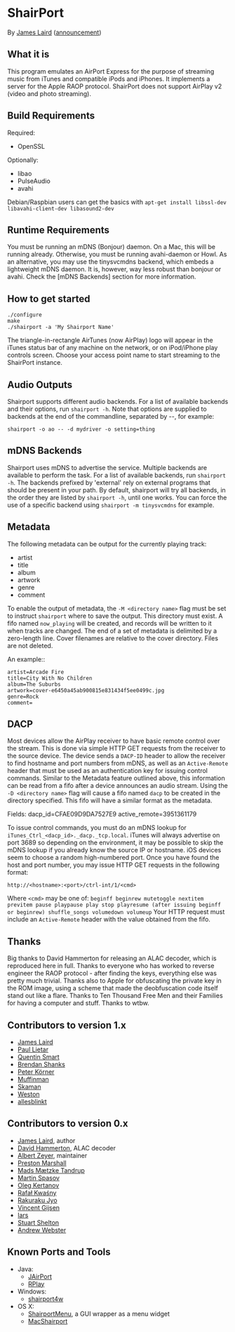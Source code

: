 ShairPort
=========
By [James Laird](mailto:jhl@mafipulation.org) ([announcement](http://mafipulation.org/blagoblig/2011/04/08#shairport))

What it is
----------
This program emulates an AirPort Express for the purpose of streaming music from iTunes and compatible iPods and iPhones. It implements a server for the Apple RAOP protocol.
ShairPort does not support AirPlay v2 (video and photo streaming).

Build Requirements
------------------
Required:
* OpenSSL

Optionally:
* libao
* PulseAudio
* avahi

Debian/Raspbian users can get the basics with
`apt-get install libssl-dev libavahi-client-dev libasound2-dev`


Runtime Requirements
--------------------
You must be running an mDNS (Bonjour) daemon. On a Mac, this will be running already. Otherwise, you must be running avahi-daemon or Howl.
As an alternative, you may use the tinysvcmdns backend, which embeds a lightweight mDNS daemon. It is, however, way less robust than bonjour or avahi.
Check the [mDNS Backends] section for more information.

How to get started
-------------
```
./configure
make
./shairport -a 'My Shairport Name'
```

The triangle-in-rectangle AirTunes (now AirPlay) logo will appear in the iTunes status bar of any machine on the network, or on iPod/iPhone play controls screen. Choose your access point name to start streaming to the ShairPort instance.

Audio Outputs
-------------
Shairport supports different audio backends.
For a list of available backends and their options, run `shairport -h`.
Note that options are supplied to backends at the end of the commandline, separated by --, for example:
```
shairport -o ao -- -d mydriver -o setting=thing
```

mDNS Backends
-------------
Shairport uses mDNS to advertise the service. Multiple backends are available to perform the task.
For a list of available backends, run `shairport -h`.
The backends prefixed by 'external' rely on external programs that should be present in your path.
By default, shairport will try all backends, in the order they are listed by `shairport -h`, until one works.
You can force the use of a specific backend using `shairport -m tinysvcmdns` for example.

Metadata
--------

The following metadata can be output for the currently playing track:

  * artist
  * title
  * album
  * artwork
  * genre
  * comment

To enable the output of metadata, the `-M <directory name>` flag must be set to
instruct `shairport` where to save the output. This directory must exist. A
fifo named `now_playing` will be created, and records will be written to it
when tracks are changed. The end of a set of metadata is delimited by a
zero-length line. Cover filenames are relative to the cover directory. Files
are not deleted.

An example::

    artist=Arcade Fire
    title=City With No Children
    album=The Suburbs
    artwork=cover-e6450a45ab900815e831434f5ee0499c.jpg
    genre=Rock
    comment=
    
DACP
----
Most devices allow the AirPlay receiver to have basic remote control over the stream. This is done via simple HTTP GET requests from the 
receiver to the source device. The device sends a `DACP-ID` header to allow the receiver to find hostname and port numbers from mDNS, as well as an
`Active-Remote` header that must be used as an authentication key for issuing control commands. Similar to the Metadata feature outlined above,
this information can be read from a fifo after a device announces an audio stream. Using the `-D <directory name>` flag will cause a fifo named
`dacp` to be created in the directory specified. This fifo will have a similar format as the metadata.

Fields:
    dacp_id=CFAE09D9DA7527E9
    active_remote=3951361179

To issue control commands, you must do an mDNS lookup for `iTunes_Ctrl_<dacp_id>._dacp._tcp.local`. iTunes will always advertise on port 3689 so depending
on the environment, it may be possible to skip the mDNS lookup if you already know the source IP or hostname. iOS devices seem to choose a random high-numbered 
port. Once you have found the host and port number, you may issue HTTP GET requests in the following format:

`http://<hostname>:<port>/ctrl-int/1/<cmd>`

Where `<cmd>` may be one of:
    ```
        beginff
        beginrew
        mutetoggle
        nextitem
        previtem
        pause
        playpause
        play
        stop
        playresume (after issuing beginff or beginrew)
        shuffle_songs
        volumedown
        volumeup
    ```
Your HTTP request must include an `Active-Remote` header with the value obtained from the fifo.


Thanks
------
Big thanks to David Hammerton for releasing an ALAC decoder, which is reproduced here in full.
Thanks to everyone who has worked to reverse engineer the RAOP protocol - after finding the keys, everything else was pretty much trivial.
Thanks also to Apple for obfuscating the private key in the ROM image, using a scheme that made the deobfuscation code itself stand out like a flare.
Thanks to Ten Thousand Free Men and their Families for having a computer and stuff.
Thanks to wtbw.

Contributors to version 1.x
---------------------------
* [James Laird](http://mafipulation.org)
* [Paul Lietar](http://www.lietar.net/~paul)
* [Quentin Smart](http://github.com/sm3rt)
* [Brendan Shanks](http://github.com/mrpippy)
* [Peter Körner](http://mazdermind.de)
* [Muffinman](http://github.com/therealmuffin)
* [Skaman](http://github.com/skaman)
* [Weston](http://github.com/wnielson)
* [allesblinkt](http://github.com/allesblinkt)

Contributors to version 0.x
---------------------------
* [James Laird](mailto:jhl@mafipulation.org), author
* [David Hammerton](http://craz.net/), ALAC decoder
* [Albert Zeyer](http://www.az2000.de), maintainer
* [Preston Marshall](mailto:preston@synergyeoc.com)
* [Mads Mætzke Tandrup](mailto:mads@tandrup.org)
* [Martin Spasov](mailto:mspasov@gmail.com)
* [Oleg Kertanov](mailto:okertanov@gmail.com)
* [Rafał Kwaśny](mailto:mag@entropy.be)
* [Rakuraku Jyo](mailto:jyo.rakuraku@gmail.com)
* [Vincent Gijsen](mailto:vtj.gijsen@gmail.com)
* [lars](mailto:lars@namsral.com)
* [Stuart Shelton](https://blog.stuart.shelton.me/)
* [Andrew Webster](mailto:andywebs@gmail.com)

Known Ports and Tools
---------------------
* Java:
    * [JAirPort](https://github.com/froks/JAirPort)
    * [RPlay](https://github.com/bencall/RPlay)
* Windows:
    * [shairport4w](http://sf.net/projects/shairport4w)
* OS X:
    * [ShairportMenu](https://github.com/rcarlsen/ShairPortMenu), a GUI wrapper as a menu widget
    * [MacShairport](https://github.com/joshaber/MacShairport)
